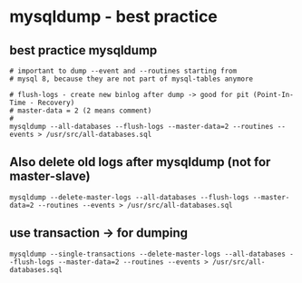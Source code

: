 # mysqldump - best practice 

##  best practice mysqldump

```
# important to dump --event and --routines starting from
# mysql 8, because they are not part of mysql-tables anymore

# flush-logs - create new binlog after dump -> good for pit (Point-In-Time - Recovery) 
# master-data = 2 (2 means comment) 
#
mysqldump --all-databases --flush-logs --master-data=2 --routines --events > /usr/src/all-databases.sql
```

## Also delete old logs after mysqldump (not for master-slave) 

```
mysqldump --delete-master-logs --all-databases --flush-logs --master-data=2 --routines --events > /usr/src/all-databases.sql

```

## use transaction -> for dumping 

```
mysqldump --single-transactions --delete-master-logs --all-databases --flush-logs --master-data=2 --routines --events > /usr/src/all-databases.sql
```
